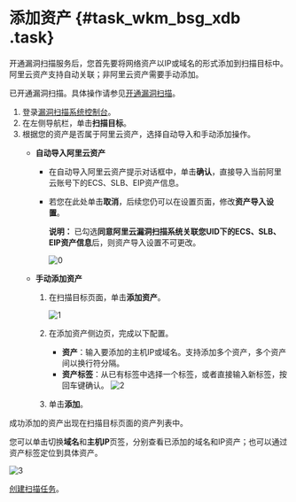 # 添加资产 {#task_wkm_bsg_xdb .task}

开通漏洞扫描服务后，您首先要将网络资产以IP或域名的形式添加到扫描目标中。阿里云资产支持自动关联；非阿里云资产需要手动添加。

已开通漏洞扫描。具体操作请参见[开通漏洞扫描](../../../../intl.zh-CN/产品定价/购买服务.md#)。

1.  登录[漏洞扫描系统控制台](https://yundun.console.aliyun.com/?p=avds)。
2.  在左侧导航栏，单击**扫描目标**。
3.  根据您的资产是否属于阿里云资产，选择自动导入和手动添加操作。 
    -   **自动导入阿里云资产** 
        -   在自动导入阿里云资产提示对话框中，单击**确认**，直接导入当前阿里云账号下的ECS、SLB、EIP资产信息。
        -   若您在此处单击**取消**，后续您仍可以在设置页面，修改**资产导入设置**。

            **说明：** 已勾选**同意阿里云漏洞扫描系统关联您UID下的ECS、SLB、EIP资产信息**后，则资产导入设置不可更改。

            ![0](http://static-aliyun-doc.oss-cn-hangzhou.aliyuncs.com/assets/img/13737/15657773953623_zh-CN.png)

    -   **手动添加资产** 
        1.  在扫描目标页面，单击**添加资产**。

            ![1](http://static-aliyun-doc.oss-cn-hangzhou.aliyuncs.com/assets/img/13737/15657773953624_zh-CN.png)

        2.  在添加资产侧边页，完成以下配置。

            -   **资产**：输入要添加的主机IP或域名。支持添加多个资产，多个资产间以换行符分隔。
            -   **资产标签**：从已有标签中选择一个标签，或者直接输入新标签，按回车键确认。
            ![2](http://static-aliyun-doc.oss-cn-hangzhou.aliyuncs.com/assets/img/13737/156577739512642_zh-CN.png)

        3.  单击**添加**。

成功添加的资产出现在扫描目标页面的资产列表中。

您可以单击切换**域名**和**主机IP**页签，分别查看已添加的域名和IP资产；也可以通过资产标签定位到具体资产。

![3](http://static-aliyun-doc.oss-cn-hangzhou.aliyuncs.com/assets/img/13737/156577739512643_zh-CN.png)

[创建扫描任务](intl.zh-CN/用户指南/扫描任务/创建扫描任务.md#)。

